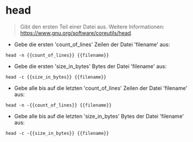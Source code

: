 # head

> Gibt den ersten Teil einer Datei aus.
> Weitere Informationen: <https://www.gnu.org/software/coreutils/head>.

- Gebe die ersten 'count_of_lines' Zeilen der Datei 'filename' aus:

`head -n {{count_of_lines}} {{filename}}`

- Gebe die ersten 'size_in_bytes' Bytes der Datei 'filename' aus:

`head -c {{size_in_bytes}} {{filename}}`

- Gebe alle bis auf die letzten 'count_of_lines' Zeilen der Datei 'filename' aus:

`head -n -{{count_of_lines}} {{filename}}`

- Gebe alle bis auf die letzten 'size_in_bytes' Bytes der Datei 'filename' aus:

`head -c -{{size_in_bytes}} {{filename}}`
